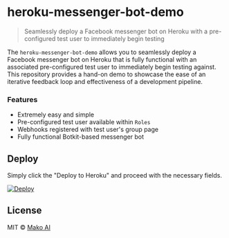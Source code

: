 # heroku-messenger-bot-demo
> Seamlessly deploy a Facebook messenger bot on Heroku with a pre-configured test user to immediately begin testing

The `heroku-messenger-bot-demo` allows you to seamlessly deploy a Facebook messenger bot on Heroku that is fully functional with an associated pre-configured test user to immediately begin testing against. This repository provides a hand-on demo to showcase the ease of an iterative feedback loop and effectiveness of a development pipeline.

### Features
- Extremely easy and simple
- Pre-configured test user available within `Roles`
- Webhooks registered with test user's group page
- Fully functional Botkit-based messenger bot

## Deploy
Simply click the "Deploy to Heroku" and proceed with the necessary fields.

[![Deploy](https://www.herokucdn.com/deploy/button.svg)](https://heroku.com/deploy)

## License
MIT © [Mako AI](https://github.com/mako-ai/botkit-fb-quick-reply)
